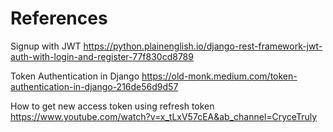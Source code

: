 # References

Signup with JWT
https://python.plainenglish.io/django-rest-framework-jwt-auth-with-login-and-register-77f830cd8789

Token Authentication in Django
https://old-monk.medium.com/token-authentication-in-django-216de56d9d57

How to get new access token using refresh token
https://www.youtube.com/watch?v=x_tLxV57cEA&ab_channel=CryceTruly
